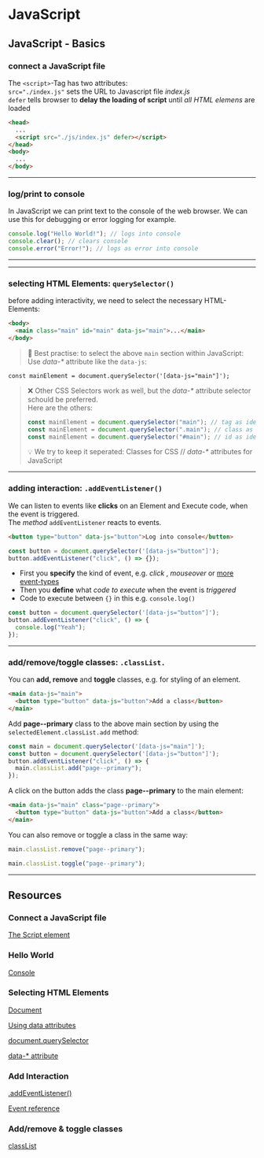 # JavaScript

## JavaScript - Basics

### connect a JavaScript file

The `<script>`-Tag has two attributes:  
`src="./index.js"` sets the URL to Javascript file _index.js_  
`defer` tells browser to **delay the loading of script** until _all HTML elemens_ are loaded

```html
<head>
  ...
  <script src="./js/index.js" defer></script>
</head>
<body>
  ...
</body>
```

---

### log/print to console

In JavaScript we can print text to the console of the web browser. We can use this for debugging or error logging for example.

```js
console.log("Hello World!"); // logs into console
console.clear(); // clears console
console.error("Error!"); // logs as error into console
```

---

---

### selecting HTML Elements: `querySelector()`

before adding interactivity, we need to select the necessary HTML-Elements:

```html
<body>
  <main class="main" id="main" data-js="main">...</main>
</body>
```

> 🧩 Best practise: to select the above `main` section within JavaScript:  
> Use _data-\*_ attribute like the `data-js`:

`const mainElement = document.querySelector('[data-js="main"]');`

> ❌ Other CSS Selectors work as well, but the _data-\*_ attribute selector schould be preferred.  
> Here are the others:
>
> ```js
> const mainElement = document.querySelector("main"); // tag as identifier
> const mainElement = document.querySelector(".main"); // class as identifier -> .
> const mainElement = document.querySelector("#main"); // id as identifier -> #
> ```
>
> 💡 We try to keep it seperated: Classes for CSS // _data-\*_ attributes for JavaScript

---

### adding interaction: `.addEventListener()`

We can listen to events like **clicks** on an Element and Execute code, when the event is triggered.  
The _method_ `addEventListener` reacts to events.

```html
<button type="button" data-js="button">Log into console</button>
```

```js
const button = document.querySelector('[data-js="button"]');
button.addEventListener("click", () => {});
```

- First you **specify** the kind of event, e.g. _click_ , _mouseover_ or [more event-types](https://developer.mozilla.org/en-US/docs/Web/Events#event_listing)
- Then you **define** what _code to execute_ when the event is _triggered_
- Code to execute between `{}` in this e.g. `console.log()`

```js
const button = document.querySelector('[data-js="button"]');
button.addEventListener("click", () => {
  console.log("Yeah");
});
```

---

### add/remove/toggle classes: `.classList.`

You can **add, remove** and **toggle** classes, e.g. for styling of an element.

```html
<main data-js="main">
  <button type="button" data-js="button">Add a class</button>
</main>
```

Add **page--primary** class to the above main section by using the `selectedElement.classList.add`
method:

```js
const main = document.querySelector('[data-js="main"]');
const button = document.querySelector('[data-js="button"]');
button.addEventListener("click", () => {
  main.classList.add("page--primary");
});
```

A click on the button adds the class **page--primary** to the main element:

```html
<main data-js="main" class="page--primary">
  <button type="button" data-js="button">Add a class</button>
</main>
```

You can also remove or toggle a class in the same way:

```js
main.classList.remove("page--primary");
```

```js
main.classList.toggle("page--primary");
```

---

## Resources

### Connect a JavaScript file

[The Script element](https://developer.mozilla.org/en-US/docs/Web/HTML/Element/script)

### Hello World

[Console](https://developer.mozilla.org/en-US/docs/Web/API/Console)

### Selecting HTML Elements

[Document](https://developer.mozilla.org/en-US/docs/Web/API/Document)

[Using data attributes](https://developer.mozilla.org/en-US/docs/Learn/HTML/Howto/Use_data_attributes)

[document.querySelector](https://developer.mozilla.org/en-US/docs/Web/API/Document/querySelector)

[data-\* attribute](https://developer.mozilla.org/en-US/docs/Web/HTML/Global_attributes/data-*)

### Add Interaction

[.addEventListener()](https://developer.mozilla.org/en-US/docs/Web/API/EventTarget/addEventListener)

[Event reference](https://developer.mozilla.org/en-US/docs/Web/Events#event_listing)

### Add/remove & toggle classes

[classList](https://developer.mozilla.org/de/docs/Web/API/Element/classList)
